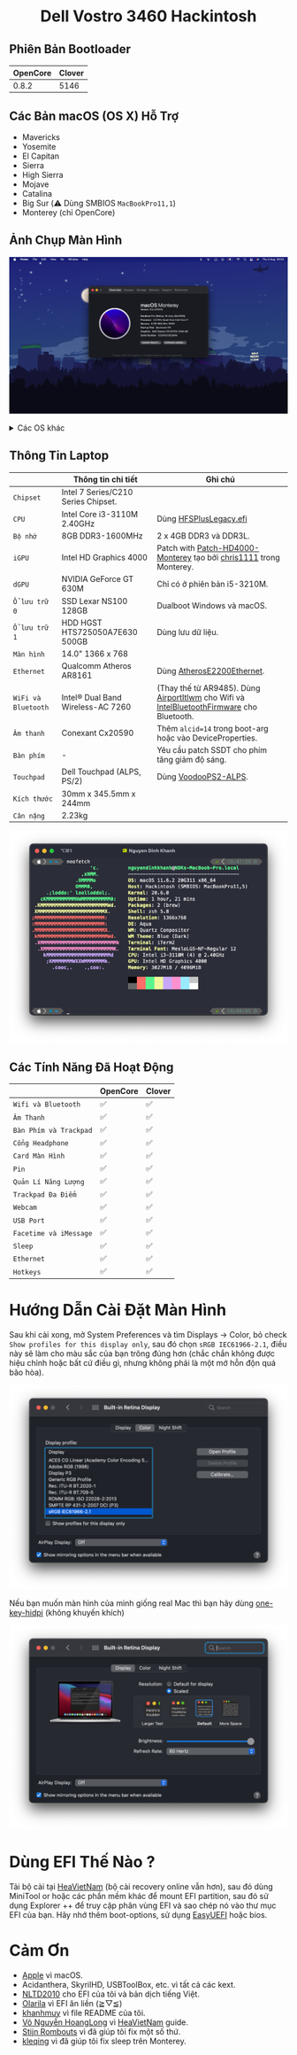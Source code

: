 # <div align="center">Dell Vostro 3460 Hackintosh</div>
## Phiên Bản Bootloader

|OpenCore|Clover|
|--------|------|
|0.8.2|5146| 

## Các Bản macOS (OS X) Hỗ Trợ
- Mavericks
- Yosemite
- El Capitan
- Sierra
- High Sierra
- Mojave
- Catalina
- Big Sur (⚠️ Dùng SMBIOS ```MacBookPro11,1```)
- Monterey (chỉ OpenCore)
## Ảnh Chụp Màn Hình

<div align="center">
  
![Screenshot](Screenshots/ScreenShot.png)
   
</div>
<details>
		<summary>Các OS khác</summary>
      <br>
  
![Screenshot](Screenshots/Mavericks.png)
![Screenshot](Screenshots/HighSierra.png)
![Screenshot](Screenshots/Mojave.png)
![Screenshot](Screenshots/Catalina.png)
![Screenshot](Screenshots/BigSur.png)
  
</details>

## Thông Tin Laptop
 
|                     | Thông tin chi tiết | Ghi chú |
| ---------------------------- | ---------------------- |------------------|
| ``Chipset``| Intel 7 Series/C210 Series Chipset. |   |
| ``CPU``| Intel Core i3-3110M 2.40GHz | Dùng [HFSPlusLegacy.efi](https://github.com/acidanthera/OcBinaryData/blob/master/Drivers/HfsPlusLegacy.efi) |
| ``Bộ nhớ``| 8GB DDR3-1600MHz | 2 x 4GB DDR3 và DDR3L. |
| ``iGPU``| Intel HD Graphics 4000 | Patch with [Patch-HD4000-Monterey](https://github.com/chris1111/Patch-HD4000-Monterey) tạo bởi [chris1111](https://github.com/chris1111) trong Monterey. |
| ``dGPU``| NVIDIA GeForce GT 630M | Chỉ có ở phiên bản i5-3210M. |
| ``Ổ lưu trữ 0``| SSD Lexar NS100 128GB | Dualboot Windows và macOS. |
| ``Ổ lưu trữ 1``| HDD HGST HTS725050A7E630 500GB | Dùng lưu dữ liệu. |
| ``Màn hình``| 14.0" 1366 x 768 |    |
| ``Ethernet``| Qualcomm Atheros AR8161 | Dùng [AtherosE2200Ethernet](https://github.com/Mieze/AtherosE2200Ethernet/releases/tag/2.2.2). |
| ``WiFi và Bluetooth``| Intel® Dual Band Wireless-AC 7260 | (Thay thế từ AR9485). Dùng [AirportItlwm](https://github.com/OpenIntelWireless/itlwm/releases) cho Wifi và [IntelBluetoothFirmware](https://openintelwireless.github.io/IntelBluetoothFirmware/) cho Bluetooth. | 
| ``Âm thanh``| Conexant Cx20590 | Thêm `alcid=14` trong boot-arg hoặc vào DeviceProperties. |
| ``Bàn phím``| - | Yêu cầu patch SSDT cho phím tăng giảm độ sáng. |
| ``Touchpad``| Dell Touchpad (ALPS, PS/2) | Dùng [VoodooPS2-ALPS](https://github.com/SkyrilHD/VoodooPS2-ALPS/releases/tag/1.0.7). |
| ``Kích thước``| 30mm x 345.5mm x 244mm |     |
|``Cân nặng``| 2.23kg |     |
  
<div align="center">
  
![Screenshot](Screenshots/specs.png)
  
</div>

## Các Tính Năng Đã Hoạt Động


|                               | OpenCore             | Clover|
| ----------------------------- | -------------------- | ------------------|
| ``Wifi và Bluetooth``|✅|✅|
| ``Âm Thanh``|✅|✅|
| ``Bàn Phím và Trackpad``|✅|✅|
| ``Cổng Headphone``|✅|✅|
| ``Card Màn Hình``|✅|✅|
| ``Pin``|✅|✅|
| ``Quản Lí Năng Lượng``|✅|✅|
| ``Trackpad Đa Điểm``|✅|✅|                                                                          
| ``Webcam``|✅|✅|
| ``USB Port``|✅|✅|
| ``Facetime và iMessage``|✅|✅|
| ``Sleep``|✅|✅|
| ``Ethernet``|✅|✅|
| ``Hotkeys``|✅|✅|

# Hướng Dẫn Cài Đặt Màn Hình
Sau khi cài xong, mở System Preferences và tìm Displays -> Color, bỏ check `Show profiles for this display only`, sau đó chọn `sRGB IEC61966-2.1`, điều này sẽ làm cho màu sắc của bạn trông đúng hơn (chắc chắn không được hiệu chỉnh hoặc bất cứ điều gì, nhưng không phải là một mớ hỗn độn quá bão hòa).

<div align="center">
  
![Screenshot](Screenshots/Display.png)

</div>

Nếu bạn muốn màn hình của mình giống real Mac thì bạn hãy dùng [one-key-hidpi](https://github.com/xzhih/one-key-hidpi) (không khuyến khích)

<div align="center">
  
![Screenshot](Screenshots/Display_2.png)
  
</div>

# Dùng EFI Thế Nào ?
Tải bộ cài tại [HeaVietNam](https://heavietnam.github.io/image/index.html) (bộ cài recovery online vẫn hơn), sau đó dùng MiniTool or hoặc các phần mềm khác để mount EFI partition, sau đó sử dụng Explorer ++ để truy cập phân vùng EFI và sao chép nó vào thư mục EFI của bạn. Hãy nhớ thêm boot-options, sử dụng [EasyUEFI](https://www.easyuefi.com/index-us.html) hoặc bios.
# Cảm Ơn
- [Apple](https://apple.com) vì macOS.
- Acidanthera, SkyrilHD, USBToolBox, etc. vì tất cả các kext.
- [NLTD2010](https://github.com/NLTD2010) cho EFI của tôi và bản dịch tiếng Việt.
- [Olarila](https://olarila.com) vì EFI ăn liền (≧▽≦)
- [khanhmuy](https://github.com/khanhmuy) vì file README của tôi.
- [Võ Nguyễn HoangLong](https://www.facebook.com/profile.php?id=100070274020733) vì [HeaVietNam](http://heavietnam.ga/) guide.
- [Stijn Rombouts](https://www.facebook.com/stijn.rombouts2) vì đã giúp tôi fix một số thứ.
- [kleqing](https://github.com/kleqing) vì đã giúp tôi fix sleep trên Monterey.
